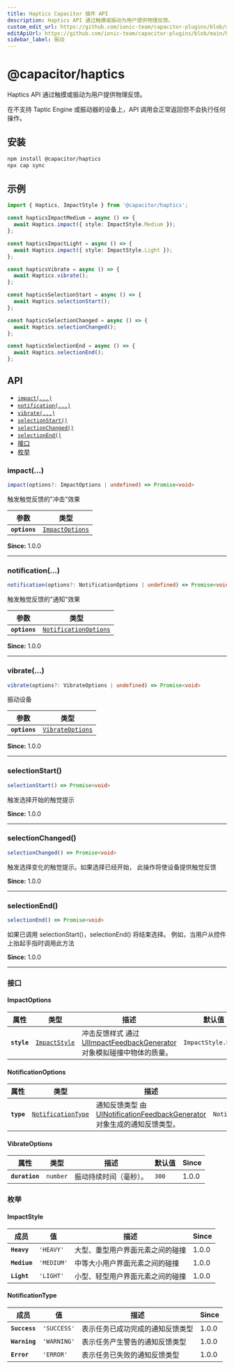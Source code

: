 ```yaml
---
title: Haptics Capacitor 插件 API
description: Haptics API 通过触摸或振动为用户提供物理反馈。
custom_edit_url: https://github.com/ionic-team/capacitor-plugins/blob/main/haptics/README.md
editApiUrl: https://github.com/ionic-team/capacitor-plugins/blob/main/haptics/src/definitions.ts
sidebar_label: 振动
---
```


# @capacitor/haptics

Haptics API 通过触摸或振动为用户提供物理反馈。

在不支持 Taptic Engine 或振动器的设备上，API 调用会正常返回但不会执行任何操作。

## 安装

```bash
npm install @capacitor/haptics
npx cap sync
```

## 示例

```typescript
import { Haptics, ImpactStyle } from '@capacitor/haptics';

const hapticsImpactMedium = async () => {
  await Haptics.impact({ style: ImpactStyle.Medium });
};

const hapticsImpactLight = async () => {
  await Haptics.impact({ style: ImpactStyle.Light });
};

const hapticsVibrate = async () => {
  await Haptics.vibrate();
};

const hapticsSelectionStart = async () => {
  await Haptics.selectionStart();
};

const hapticsSelectionChanged = async () => {
  await Haptics.selectionChanged();
};

const hapticsSelectionEnd = async () => {
  await Haptics.selectionEnd();
};
```

## API

<docgen-index>

* [`impact(...)`](#impact)
* [`notification(...)`](#notification)
* [`vibrate(...)`](#vibrate)
* [`selectionStart()`](#selectionstart)
* [`selectionChanged()`](#selectionchanged)
* [`selectionEnd()`](#selectionend)
* [接口](#接口)
* [枚举](#枚举)

</docgen-index>

<docgen-api>
<!--Update the source file JSDoc comments and rerun docgen to update the docs below-->

### impact(...)

```typescript
impact(options?: ImpactOptions | undefined) => Promise<void>
```

触发触觉反馈的"冲击"效果

| 参数          | 类型                                                    |
| ------------- | ------------------------------------------------------- |
| **`options`** | <code><a href="#impactoptions">ImpactOptions</a></code> |

**Since:** 1.0.0

--------------------


### notification(...)

```typescript
notification(options?: NotificationOptions | undefined) => Promise<void>
```

触发触觉反馈的"通知"效果

| 参数          | 类型                                                                |
| ------------- | ------------------------------------------------------------------- |
| **`options`** | <code><a href="#notificationoptions">NotificationOptions</a></code> |

**Since:** 1.0.0

--------------------


### vibrate(...)

```typescript
vibrate(options?: VibrateOptions | undefined) => Promise<void>
```

振动设备

| 参数          | 类型                                                      |
| ------------- | --------------------------------------------------------- |
| **`options`** | <code><a href="#vibrateoptions">VibrateOptions</a></code> |

**Since:** 1.0.0

--------------------


### selectionStart()

```typescript
selectionStart() => Promise<void>
```

触发选择开始的触觉提示

**Since:** 1.0.0

--------------------


### selectionChanged()

```typescript
selectionChanged() => Promise<void>
```

触发选择变化的触觉提示。如果选择已经开始，
此操作将使设备提供触觉反馈

**Since:** 1.0.0

--------------------


### selectionEnd()

```typescript
selectionEnd() => Promise<void>
```

如果已调用 selectionStart()，selectionEnd() 将结束选择。
例如，当用户从控件上抬起手指时调用此方法

**Since:** 1.0.0

--------------------


### 接口


#### ImpactOptions

| 属性         | 类型                                                | 描述                                                                                                                                                                              | 默认值                        | Since |
| ----------- | --------------------------------------------------- | ---------------------------------------------------------------------------------------------------------------------------------------------------------------------------------------- | ------------------------------ | ----- |
| **`style`** | <code><a href="#impactstyle">ImpactStyle</a></code> | 冲击反馈样式 通过 [UIImpactFeedbackGenerator](https://developer.apple.com/documentation/uikit/uiimpactfeedbackstyle) 对象模拟碰撞中物体的质量。 | <code>ImpactStyle.Heavy</code> | 1.0.0 |


#### NotificationOptions

| 属性        | 类型                                                          | 描述                                                                                                                                                                                       | 默认值                               | Since |
| ---------- | ------------------------------------------------------------- | ------------------------------------------------------------------------------------------------------------------------------------------------------------------------------------------------- | ------------------------------------- | ----- |
| **`type`** | <code><a href="#notificationtype">NotificationType</a></code> | 通知反馈类型 由 [UINotificationFeedbackGenerator](https://developer.apple.com/documentation/uikit/uinotificationfeedbacktype) 对象生成的通知反馈类型。 | <code>NotificationType.SUCCESS</code> | 1.0.0 |


#### VibrateOptions

| 属性             | 类型                | 描述                                | 默认值          | Since |
| -------------- | ------------------- | ------------------------------------------ | ---------------- | ----- |
| **`duration`** | <code>number</code> | 振动持续时间（毫秒）。 | <code>300</code> | 1.0.0 |


### 枚举


#### ImpactStyle

| 成员        | 值                 | 描述                                                  | Since |
| ------------ | --------------------- | ------------------------------------------------------------ | ----- |
| **`Heavy`**  | <code>'HEAVY'</code>  | 大型、重型用户界面元素之间的碰撞     | 1.0.0 |
| **`Medium`** | <code>'MEDIUM'</code> | 中等大小用户界面元素之间的碰撞 | 1.0.0 |
| **`Light`**  | <code>'LIGHT'</code>  | 小型、轻型用户界面元素之间的碰撞     | 1.0.0 |


#### NotificationType

| 成员          | 值                  | 描述                                                                    | Since |
| ------------- | ---------------------- | ------------------------------------------------------------------------------ | ----- |
| **`Success`** | <code>'SUCCESS'</code> | 表示任务已成功完成的通知反馈类型 | 1.0.0 |
| **`Warning`** | <code>'WARNING'</code> | 表示任务产生警告的通知反馈类型     | 1.0.0 |
| **`Error`**   | <code>'ERROR'</code>   | 表示任务已失败的通知反馈类型                 | 1.0.0 |

</docgen-api>